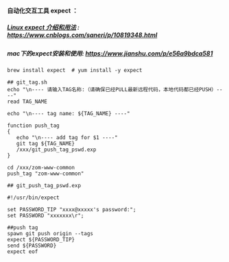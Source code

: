#### 自动化交互工具 expect ：

##### [Linux expect 介绍和用法](https://www.cnblogs.com/saneri/p/10819348.html) : https://www.cnblogs.com/saneri/p/10819348.html

##### mac下的expect安装和使用: https://www.jianshu.com/p/e56a9bdca581

```shell
brew install expect  # yum install -y expect

## git_tag.sh
echo "\n---- 请输入TAG名称:（请确保已经PULL最新远程代码，本地代码都已经PUSH）----"
read TAG_NAME

echo "\n---- tag name: ${TAG_NAME} ----"

function push_tag
{
   echo "\n---- add tag for $1 ----"
   git tag ${TAG_NAME}
   /xxx/git_push_tag_pswd.exp
}

cd /xxx/zom-www-common
push_tag "zom-www-common"

## git_push_tag_pswd.exp

#!/usr/bin/expect

set PASSWORD_TIP "xxxx@xxxxx's password:";
set PASSWORD "xxxxxxx\r";

##push tag
spawn git push origin --tags
expect ${PASSWORD_TIP}
send ${PASSWORD}
expect eof
```

